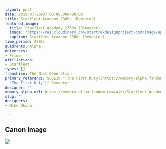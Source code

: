 ```yaml
---
layout: post
date: 2019-07-26T07:00:00.000+00:00
title: Starfleet Academy 2360s (Remaster)
featured_image:
  title: Starfleet Academy 2360s (Remaster)
  image: "https://res.cloudinary.com/startrekdesignproject-com/image/upload/v1564099546/StarfleetAcademy2360s_Remaster.png"
  caption: Starfleet Academy 2360s (Remaster)
time_period: 2300s
quadrants: Alpha
universes:
- Prime
affiliations:
- Starfleet
types: []
franchise: The Next Generation
primary_reference: S05E19 "[The First Duty](https://memory-alpha.fandom.com/wiki/The_First_Duty
  "The First Duty")" Remaster
designer: ''
memory_alpha_url: https://memory-alpha.fandom.com/wiki/Starfleet_Academy
slug: ''
designers:
- Mike Okuda

---
```

## Canon Image

![](https://res.cloudinary.com/startrekdesignproject-com/image/upload/v1564099551/StarfleetAcademy2360s_Remaster_1.jpg)